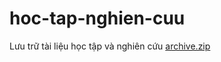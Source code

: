 # hoc-tap-nghien-cuu
Lưu trữ tài liệu học tập và nghiên cứu
[archive.zip](https://github.com/user-attachments/files/21650572/archive.zip)
